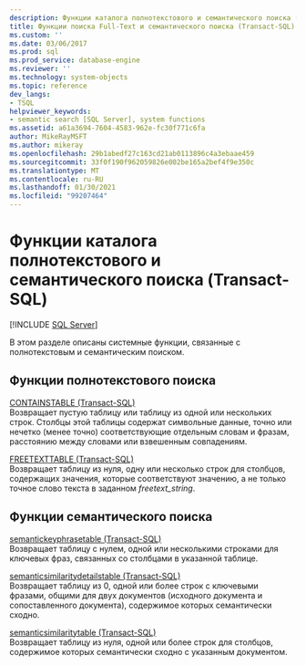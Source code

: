 ```yaml
---
description: Функции каталога полнотекстового и семантического поиска (Transact-SQL)
title: Функции поиска Full-Text и семантического поиска (Transact-SQL) | Документация Майкрософт
ms.custom: ''
ms.date: 03/06/2017
ms.prod: sql
ms.prod_service: database-engine
ms.reviewer: ''
ms.technology: system-objects
ms.topic: reference
dev_langs:
- TSQL
helpviewer_keywords:
- semantic search [SQL Server], system functions
ms.assetid: a61a3694-7604-4583-962e-fc30f771c6fa
author: MikeRayMSFT
ms.author: mikeray
ms.openlocfilehash: 29b1abedf27c163cd21ab0113896c4a3ebaae459
ms.sourcegitcommit: 33f0f190f962059826e002be165a2bef4f9e350c
ms.translationtype: MT
ms.contentlocale: ru-RU
ms.lasthandoff: 01/30/2021
ms.locfileid: "99207464"
---
```

# <a name="full-text-search-and-semantic-search-functions-transact-sql"></a>Функции каталога полнотекстового и семантического поиска (Transact-SQL)
[!INCLUDE [SQL Server](../../includes/applies-to-version/sqlserver.md)]

  В этом разделе описаны системные функции, связанные с полнотекстовым и семантическим поиском.  
  
## <a name="full-text-search-functions"></a>Функции полнотекстового поиска  
 [CONTAINSTABLE (Transact-SQL)](../../relational-databases/system-functions/containstable-transact-sql.md)  
 Возвращает пустую таблицу или таблицу из одной или нескольких строк. Столбцы этой таблицы содержат символьные данные, точно или нечетко (менее точно) соответствующие отдельным словам и фразам, расстоянию между словами или взвешенным совпадениям.  
  
 [FREETEXTTABLE (Transact-SQL)](../../relational-databases/system-functions/freetexttable-transact-sql.md)  
 Возвращает таблицу из нуля, одну или несколько строк для столбцов, содержащих значения, которые соответствуют значению, а не только точное слово текста в заданном *freetext_string*.  
  
## <a name="semantic-search-functions"></a>Функции семантического поиска  
 [semantickeyphrasetable (Transact-SQL)](../../relational-databases/system-functions/semantickeyphrasetable-transact-sql.md)  
 Возвращает таблицу с нулем, одной или несколькими строками для ключевых фраз, связанных со столбцами в указанной таблице.  
  
 [semanticsimilaritydetailstable (Transact-SQL)](../../relational-databases/system-functions/semanticsimilaritydetailstable-transact-sql.md)  
 Возвращает таблицу из 0, одной или более строк с ключевыми фразами, общими для двух документов (исходного документа и сопоставленного документа), содержимое которых семантически сходно.  
  
 [semanticsimilaritytable (Transact-SQL)](../../relational-databases/system-functions/semanticsimilaritytable-transact-sql.md)  
 Возвращает таблицу из нуля, одной или более строк для столбцов, содержимое которых семантически сходно с указанным документом.  
  
  
